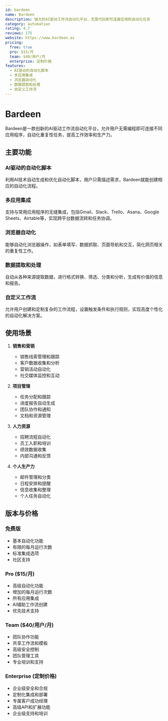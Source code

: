 ```yaml
---
id: bardeen
name: Bardeen
description: 强大的AI驱动工作流自动化平台，无需代码即可连接应用和自动化任务
category: automation
rating: 4.7
reviews: 175
website: https://www.bardeen.ai
pricing:
  free: true
  pro: $15/月
  team: $40/用户/月
  enterprise: 定制价格
features:
  - AI驱动的自动化脚本
  - 多应用集成
  - 浏览器自动化
  - 数据提取和处理
  - 自定义工作流
---
```


# Bardeen

Bardeen是一款创新的AI驱动工作流自动化平台，允许用户无需编程即可连接不同应用程序，自动化重复性任务，提高工作效率和生产力。

## 主要功能

### AI驱动的自动化脚本
利用AI技术自动生成和优化自动化脚本，用户只需描述需求，Bardeen就能创建相应的自动化流程。

### 多应用集成
支持与常用应用程序的无缝集成，包括Gmail、Slack、Trello、Asana、Google Sheets、Airtable等，实现跨平台数据流转和任务协调。

### 浏览器自动化
能够自动化浏览器操作，如表单填写、数据抓取、页面导航和交互，简化网页相关的重复性工作。

### 数据提取和处理
自动从各种来源提取数据，进行格式转换、筛选、分类和分析，生成有价值的信息和报告。

### 自定义工作流
允许用户创建和定制复杂的工作流程，设置触发条件和执行规则，实现高度个性化的自动化解决方案。

## 使用场景

1. **销售和营销**
   - 销售线索管理和跟踪
   - 客户数据收集和分析
   - 营销活动自动化
   - 社交媒体监控和互动

2. **项目管理**
   - 任务分配和跟踪
   - 进度报告自动生成
   - 团队协作和通知
   - 文档和资源管理

3. **人力资源**
   - 招聘流程自动化
   - 员工入职和培训
   - 绩效数据收集
   - 内部沟通和反馈

4. **个人生产力**
   - 邮件管理和分类
   - 日程安排和提醒
   - 信息收集和整理
   - 个人任务自动化

## 版本与价格

### 免费版
- 基本自动化功能
- 有限的每月运行次数
- 标准集成选项
- 社区支持

### Pro ($15/月)
- 高级自动化功能
- 增加的每月运行次数
- 所有应用集成
- AI辅助工作流创建
- 优先技术支持

### Team ($40/用户/月)
- 团队协作功能
- 共享工作流和模板
- 高级安全控制
- 团队管理工具
- 专业培训和支持

### Enterprise (定制价格)
- 企业级安全和合规
- 定制化集成和部署
- 专属客户成功经理
- 高级API和扩展功能
- 企业级支持和培训
